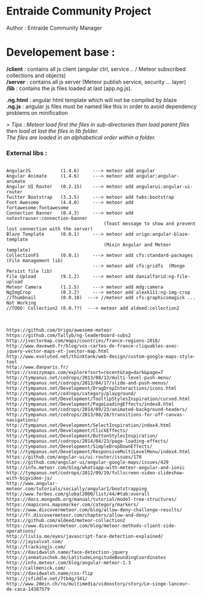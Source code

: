 # Entraide Community Project

Author : Entraide Community Manager

# Developement base :

**/client** : contains all js client (angular ctrl, service... / Meteor subscribed collections and objects)<br>
**/server** : contains all js server (Meteor publish service, security ... layer)<br>
**/lib**    : contains the js files loaded at last (app.ng.js).<br>

**.ng.html** : angular html template which will not be compiled by blaze <br>
**.ng.js**   : angular js files must be named like this in order to avoid dependency problems on minification


<em>
> Tips : Meteor load first the files in sub-directories then load parent files then load at last the files in lib folder. <br>
The files are loaded in an alphabetical order within a folder.
</em>


### External libs :
<pre>
<code>
AngularJS           (1.4.6)     ---> meteor add angular
Angular Animate     (1.4.6)     ---> meteor add angular:angular-animate
Angular UI Router   (0.2.15)    ---> meteor add angularui:angular-ui-router
Twitter Bootstrap   (3.3.5)     ---> meteor add twbs:bootstrap
Font Awesome        (4.4.0)     ---> meteor add fortawesome:fontawesome
Connection Banner   (0.4.3)     ---> meteor add natestrauser:connection-banner      
                                    (Toast message to show and prevent lost connection with the server)
Blaze Template      (0.0.1)  	---> meteor add urigo:angular-blaze-template       
                                    (Mixin Angular and Meteor template)
CollectionFS        (0.0.1)  	---> meteor add cfs:standard-packages  (File management lib)
                            	---> meteor add cfs:gridfs  (Mongo Persist file lib)
File Upload         (9.1.2)  	---> meteor add danialfarid:ng-file-upload
Meteor Camera       (1.1.5)  	---> meteor add mdg:camera
NgImgCrop           (0.3.2)  	---> meteor add alexk111:ng-img-crop
//Thumbnail         (0.0.18)  ---> //meteor add cfs:graphicsmagick ... Not Working
//TODO: Collection2 (0.0.??)  ---> meteor add aldeed:collection2
</code>
</pre>


<pre><code>
https://github.com/Urigo/awesome-meteor
https://github.com/Tallyb/ng-leaderboard-subs2
http://jvectormap.com/maps/countries/france-regions-2016/
http://www.daveweb.fr/blog/vos-cartes-de-france-cliquables-avec-jquery-vector-maps-et-jvector-map.html
http://www.evoluted.net/thinktank/web-design/custom-google-maps-style-tool
http://www.danparis.fr/
https://snazzymaps.com/explore?sort=recent&tag=dark&page=7
http://tympanus.net/codrops/2013/08/13/multi-level-push-menu/
http://tympanus.net/codrops/2013/04/17/slide-and-push-menus/
http://tympanus.net/Development/DragDropInteractions/icons.html
http://tympanus.net/codrops/category/playground/
http://tympanus.net/Development/TooltipStylesInspiration/curved.html
http://tympanus.net/Development/PageLoadingEffects/index8.html
http://tympanus.net/codrops/2014/09/23/animated-background-headers/
http://tympanus.net/codrops/2013/08/28/transitions-for-off-canvas-navigations/
http://tympanus.net/Development/SelectInspiration/index4.html
http://tympanus.net/Development/ClickEffects/
http://tympanus.net/Development/ButtonStylesInspiration/
http://tympanus.net/codrops/2014/04/23/page-loading-effects/
http://tympanus.net/Development/SimpleDropDownEffects/
http://tympanus.net/Development/ResponsiveMultiLevelMenu/index4.html
https://github.com/angular-ui/ui-router/issues/178
https://github.com/angular-ui/angular-google-maps/issues/429
http://info.meteor.com/blog/whatsapp-with-meteor-angular-and-ionic
http://tympanus.net/codrops/2012/09/19/fullscreen-video-slideshow-with-bigvideo-js/
http://www.angular-meteor.com/tutorials/socially/angular1/bootstrapping
http://www.forbes.com/global2000/list/44/#tab:overall
https://docs.mongodb.org/manual/tutorial/model-tree-structures/
https://mapicons.mapsmarker.com/category/markers/
https://www.discovermeteor.com/blog/allow-deny-challenge-results/
http://fr.discovermeteor.com/chapters/allow-and-deny/
https://github.com/aldeed/meteor-collection2
https://www.discovermeteor.com/blog/meteor-methods-client-side-operations/
http://liuliu.me/eyes/javascript-face-detection-explained/
http://jaysalvat.com/
http://trackingjs.com/
https://davidwalsh.name/face-detection-jquery
http://janmatuschek.de/LatitudeLongitudeBoundingCoordinates
http://info.meteor.com/blog/angular-meteor-1.3
http://callmenick.com/
https://davidwalsh.name/css-flip
http://jsfiddle.net/7tb4g/341/
http://www.20min.ch/ro/multimedia/videostory/story/Le-singe-lanceur-de-caca-14387579
</pre></code>
